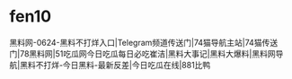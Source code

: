 # fen10
黑料网-0624-黑料不打烊入口|Telegram频道传送门|74猫导航主站|74猫传送门|78黑料网|51吃瓜网今日吃瓜每日必吃崔洁|黑料大事记|黑料大爆料|黑料网导航|黑料不打烊-今日黑料-最新反差|今日吃瓜在线|881比鸭
